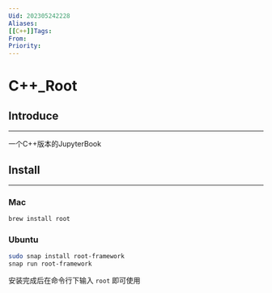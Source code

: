 ```yaml
---
Uid: 202305242228
Aliases: 
[[C++]]Tags: 
From: 
Priority: 
---
```

# C++_Root

## Introduce
---
一个C++版本的JupyterBook

## Install
---
### Mac

```bash
brew install root
```

### Ubuntu

```bash
sudo snap install root-framework
snap run root-framework
```

安装完成后在命令行下输入 `root` 即可使用